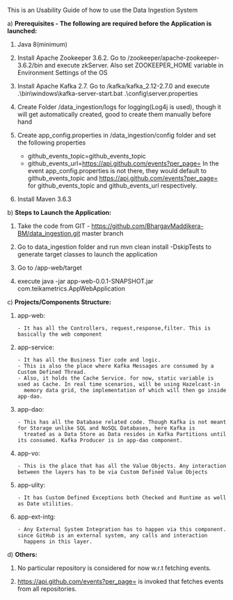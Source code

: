 This is an Usability Guide of how to use the Data Ingestion System

a) **Prerequisites - The following are required before the Application is launched:**

1) Java 8(minimum)

2) Install Apache Zookeeper 3.6.2. Go to /zookeeper/apache-zookeeper-3.6.2/bin and execute zkServer. Also set ZOOKEEPER_HOME variable in Environment Settings of the OS

3) Install Apache Kafka 2.7. Go to /kafka/kafka_2.12-2.7.0 and execute .\bin\windows\kafka-server-start.bat .\config\server.properties

4) Create Folder /data_ingestion/logs for logging(Log4j is used), though it will get automatically created, good to create them manually before hand

5) Create app_config.properties in /data_ingestion/config folder and set the following properties
	- github_events_topic=github_events_topic
	- github_events_url=https://api.github.com/events?per_page=
In the event app_config.properties is not there, they would default to github_events_topic and https://api.github.com/events?per_page= for github_events_topic and github_events_url respectively.

6) Install Maven 3.6.3


b) **Steps to Launch the Application:**

1) Take the code from GIT - https://github.com/BhargavMaddikera-BM/data_ingestion.git master branch

2) Go to data_ingestion folder and run mvn clean install -DskipTests to generate target classes to launch the application

3) Go to /app-web/target

4) execute java -jar app-web-0.0.1-SNAPSHOT.jar com.teikametrics.AppWebApplication


c) **Projects/Components Structure:**

1) app-web: 

       - It has all the Controllers, request,response,filter. This is basically the web component
	   
2) app-service:
 
       - It has all the Business Tier code and logic. 
	   - This is also the place where Kafka Messages are consumed by a Custom Defined Thread. 
	   - Also, it holds the Cache Service. for now, static variable is used as Cache. In real time scenarios, will be using Hazelcast-in
         memory data grid, the implementation of which will then go inside app-dao.
		 
3) app-dao: 

       - This has all the Database related code. Though Kafka is not meant for Storage unlike SQL and NoSQL Databases, here Kafka is 
	     treated as a Data Store as Data resides in Kafka Partitions until its consumed. Kafka Producer is in app-dao component.
		 
4) app-vo:

	   - This is the place that has all the Value Objects. Any interaction between the layers has to be via Custom Defined Value Objects
	   
5) app-ulity: 

	   - It has Custom Defined Exceptions both Checked and Runtime as well as Date utilities.
	   
6) app-ext-intg: 

	   - Any External System Integration has to happen via this component. since GitHub is an external system, any calls and interaction 
	     happens in this layer.


d) **Others:**

1) No particular repository is considered for now w.r.t fetching events.

2) https://api.github.com/events?per_page= is invoked that fetches events from all repositories.
